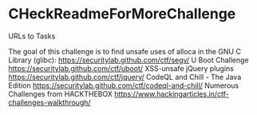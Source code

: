 # CHeckReadmeForMoreChallenge
URLs to Tasks

The goal of this challenge is to find unsafe uses of alloca in the GNU C Library (glibc): https://securitylab.github.com/ctf/segv/
U Boot Challenge https://securitylab.github.com/ctf/uboot/
XSS-unsafe jQuery plugins https://securitylab.github.com/ctf/jquery/
CodeQL and Chill - The Java Edition https://securitylab.github.com/ctf/codeql-and-chill/
Numerous Challenges from HACKTHEBOX https://www.hackingarticles.in/ctf-challenges-walkthrough/
